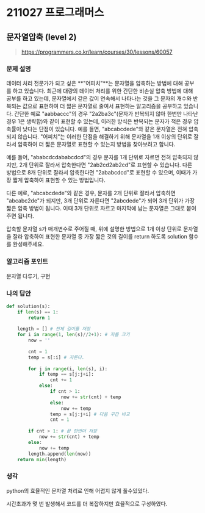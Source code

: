 # 211027 프로그래머스

## 문자열압축 (level 2)

> https://programmers.co.kr/learn/courses/30/lessons/60057

### 문제 설명

데이터 처리 전문가가 되고 싶은 **"어피치"**는 문자열을 압축하는 방법에 대해 공부를 하고 있습니다. 최근에 대량의 데이터 처리를 위한 간단한 비손실 압축 방법에 대해 공부를 하고 있는데, 문자열에서 같은 값이 연속해서 나타나는 것을 그 문자의 개수와 반복되는 값으로 표현하여 더 짧은 문자열로 줄여서 표현하는 알고리즘을 공부하고 있습니다.
간단한 예로 "aabbaccc"의 경우 "2a2ba3c"(문자가 반복되지 않아 한번만 나타난 경우 1은 생략함)와 같이 표현할 수 있는데, 이러한 방식은 반복되는 문자가 적은 경우 압축률이 낮다는 단점이 있습니다. 예를 들면, "abcabcdede"와 같은 문자열은 전혀 압축되지 않습니다. "어피치"는 이러한 단점을 해결하기 위해 문자열을 1개 이상의 단위로 잘라서 압축하여 더 짧은 문자열로 표현할 수 있는지 방법을 찾아보려고 합니다.

예를 들어, "ababcdcdababcdcd"의 경우 문자를 1개 단위로 자르면 전혀 압축되지 않지만, 2개 단위로 잘라서 압축한다면 "2ab2cd2ab2cd"로 표현할 수 있습니다. 다른 방법으로 8개 단위로 잘라서 압축한다면 "2ababcdcd"로 표현할 수 있으며, 이때가 가장 짧게 압축하여 표현할 수 있는 방법입니다.

다른 예로, "abcabcdede"와 같은 경우, 문자를 2개 단위로 잘라서 압축하면 "abcabc2de"가 되지만, 3개 단위로 자른다면 "2abcdede"가 되어 3개 단위가 가장 짧은 압축 방법이 됩니다. 이때 3개 단위로 자르고 마지막에 남는 문자열은 그대로 붙여주면 됩니다.

압축할 문자열 s가 매개변수로 주어질 때, 위에 설명한 방법으로 1개 이상 단위로 문자열을 잘라 압축하여 표현한 문자열 중 가장 짧은 것의 길이를 return 하도록 solution 함수를 완성해주세요.

### 알고리즘 포인트

문자열 다루기, 구현

### 나의 답안

```python
def solution(s):
    if len(s) == 1:
        return 1
    
    length = [] # 전체 길이를 저장
    for i in range(1, len(s)//2+1): # 자를 크기
        now = ''
        
        cnt = 1
        temp = s[:i] # 자른다.
        
        for j in range(i, len(s), i):
            if temp == s[j:j+i]:
                cnt += 1
            else:
                if cnt > 1:
                    now += str(cnt) + temp
                else:
                    now += temp
                temp = s[j:j+i] # 다음 구간 비교
                cnt = 1
        
        if cnt > 1: # 끝 한번더 저장
            now += str(cnt) + temp
        else:
            now += temp
        length.append(len(now))
    return min(length)
```

### 생각

python의 효율적인 문자열 처리로 인해 어렵지 않게 풀수있었다.

시간초과가 몇 번 발생해서 코드를 더 복잡하지만 효율적으로 구성하였다.




